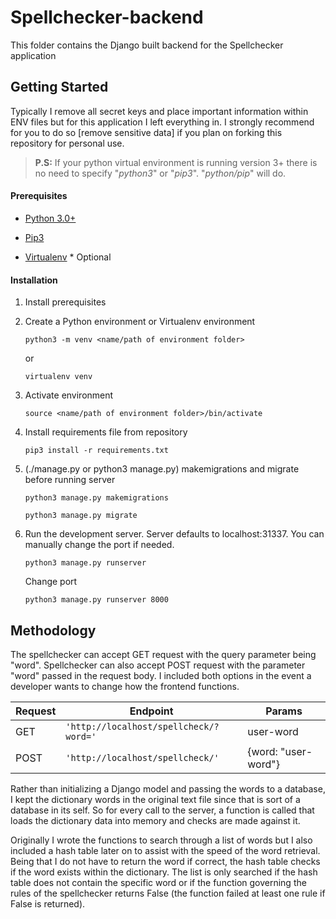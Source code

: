 # Spellchecker-backend

This folder contains the Django built backend for the Spellchecker application

## Getting Started

Typically I remove all secret keys and place important information within ENV files but for this application I left everything in. I strongly recommend for you to do so [remove sensitive data] if you plan on forking this repository for personal use.

> **P.S:** If your python virtual environment is running version 3+ there is no need to specify "*python3*" or "*pip3*". "*python/pip*" will do.

#### Prerequisites

-  [Python 3.0+](https://www.python.org/)

-  [Pip3](https://pypi.org/project/pip/)

-  [Virtualenv](https://virtualenv.pypa.io/en/latest/) * Optional

#### Installation

1. Install prerequisites

2. Create a Python environment or Virtualenv environment

	```
	python3 -m venv <name/path of environment folder>
	```
	or
	```
	virtualenv venv
	```

3. Activate environment
	```
	source <name/path of environment folder>/bin/activate
	```

4. Install requirements file from repository

	```
	pip3 install -r requirements.txt
	```

5. (./manage.py or python3 manage.py) makemigrations and migrate before running server

	```
	python3 manage.py makemigrations

	python3 manage.py migrate
	```

7. Run the development server. Server defaults to localhost:31337. You can manually change the port if needed.

	```
	python3 manage.py runserver
	```
	Change port
	```
	python3 manage.py runserver 8000
	```



## Methodology

The spellchecker can accept GET request with the query parameter being "word". Spellchecker can also accept POST request with the parameter "word" passed in the request body. I included both options in the event a developer wants to change how the frontend functions.

|Request |Endpoint                              |Params              |
|------- |--------------------------------------|--------------------|
|GET	 	 |`'http://localhost/spellcheck/?word='`|user-word           |
|POST    |`'http://localhost/spellcheck/'`      |{word: "user-word"} |


Rather than initializing a Django model and passing the words to a database, I kept the dictionary words in the original text file since that is sort of a database in its self. So for every call to the server, a function is called that loads the dictionary data into memory and checks are made against it.

Originally I wrote the functions to search through a list of words but I also included a hash table later on to assist with the speed of the word retrieval. Being that I do not have to return the word if correct, the hash table checks if the word exists within the dictionary. The list is only searched if the hash table does not contain the specific word or if the function governing the rules of the spellchecker returns False (the function failed at least one rule if False is returned).